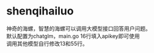# shenqihailuo
神奇的海螺，智慧的海螺可以调用大模型接口回答用户问题。    
默认配置为chatglm，main.go 16行填入apikey即可使用    
调用其他模型自行修改13和55行。
